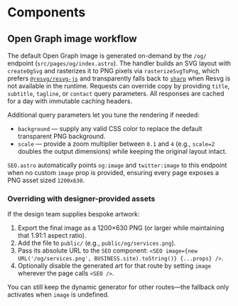 # Components

## Open Graph image workflow

The default Open Graph image is generated on-demand by the `/og/` endpoint (`src/pages/og/index.astro`). The handler builds an SVG layout with `createOgSvg` and rasterizes it to PNG pixels via `rasterizeSvgToPng`, which prefers [`@resvg/resvg-js`](https://github.com/yisibl/resvg-js) and transparently falls back to [`sharp`](https://sharp.pixelplumbing.com/) when Resvg is not available in the runtime. Requests can override copy by providing `title`, `subtitle`, `tagline`, or `contact` query parameters. All responses are cached for a day with immutable caching headers.

Additional query parameters let you tune the rendering if needed:

- `background` — supply any valid CSS color to replace the default transparent PNG background.
- `scale` — provide a zoom multiplier between `0.1` and `4` (e.g., `scale=2` doubles the output dimensions) while keeping the original layout intact.

`SEO.astro` automatically points `og:image` and `twitter:image` to this endpoint when no custom `image` prop is provided, ensuring every page exposes a PNG asset sized `1200x630`.

### Overriding with designer-provided assets

If the design team supplies bespoke artwork:

1. Export the final image as a 1200×630 PNG (or larger while maintaining that 1.91:1 aspect ratio).
2. Add the file to `public/` (e.g., `public/og/services.png`).
3. Pass its absolute URL to the `SEO` component: `<SEO image={new URL('/og/services.png', BUSINESS.site).toString()} {...props} />`.
4. Optionally disable the generated art for that route by setting `image` wherever the page calls `<SEO />`.

You can still keep the dynamic generator for other routes—the fallback only activates when `image` is undefined.
